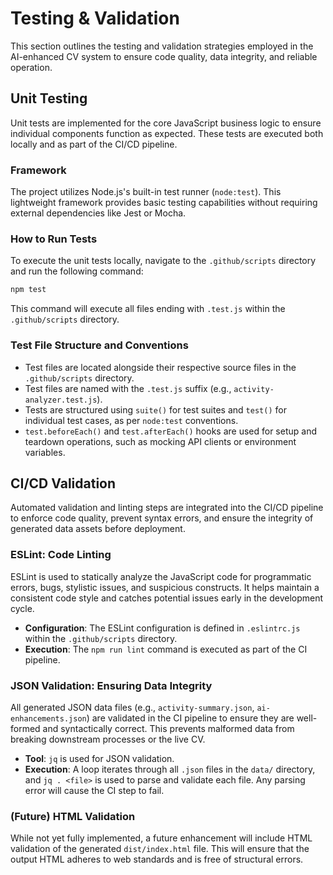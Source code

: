 # Testing & Validation

This section outlines the testing and validation strategies employed in the AI-enhanced CV system to ensure code quality, data integrity, and reliable operation.

## Unit Testing

Unit tests are implemented for the core JavaScript business logic to ensure individual components function as expected. These tests are executed both locally and as part of the CI/CD pipeline.

### Framework

The project utilizes Node.js's built-in test runner (`node:test`). This lightweight framework provides basic testing capabilities without requiring external dependencies like Jest or Mocha.

### How to Run Tests

To execute the unit tests locally, navigate to the `.github/scripts` directory and run the following command:

```bash
npm test
```

This command will execute all files ending with `.test.js` within the `.github/scripts` directory.

### Test File Structure and Conventions

*   Test files are located alongside their respective source files in the `.github/scripts` directory.
*   Test files are named with the `.test.js` suffix (e.g., `activity-analyzer.test.js`).
*   Tests are structured using `suite()` for test suites and `test()` for individual test cases, as per `node:test` conventions.
*   `test.beforeEach()` and `test.afterEach()` hooks are used for setup and teardown operations, such as mocking API clients or environment variables.

## CI/CD Validation

Automated validation and linting steps are integrated into the CI/CD pipeline to enforce code quality, prevent syntax errors, and ensure the integrity of generated data assets before deployment.

### ESLint: Code Linting

ESLint is used to statically analyze the JavaScript code for programmatic errors, bugs, stylistic issues, and suspicious constructs. It helps maintain a consistent code style and catches potential issues early in the development cycle.

*   **Configuration**: The ESLint configuration is defined in `.eslintrc.js` within the `.github/scripts` directory.
*   **Execution**: The `npm run lint` command is executed as part of the CI pipeline.

### JSON Validation: Ensuring Data Integrity

All generated JSON data files (e.g., `activity-summary.json`, `ai-enhancements.json`) are validated in the CI pipeline to ensure they are well-formed and syntactically correct. This prevents malformed data from breaking downstream processes or the live CV.

*   **Tool**: `jq` is used for JSON validation.
*   **Execution**: A loop iterates through all `.json` files in the `data/` directory, and `jq . <file>` is used to parse and validate each file. Any parsing error will cause the CI step to fail.

### (Future) HTML Validation

While not yet fully implemented, a future enhancement will include HTML validation of the generated `dist/index.html` file. This will ensure that the output HTML adheres to web standards and is free of structural errors.
